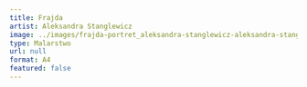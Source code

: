 ```yaml
---
title: Frajda
artist: Aleksandra Stanglewicz
image: ../images/frajda-portret_aleksandra-stanglewicz-aleksandra-stanglewicz.jpg
type: Malarstwo
url: null
format: A4
featured: false
---
```

